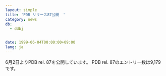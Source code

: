 ```yaml
---
layout: simple
title: 'PDB リリース87公開　'
category: news
db:
  - ddbj


date: 1999-06-04T00:00:00+09:00
lang: ja
---
```


6月2日よりPDB rel. 87を公開しています。 PDB rel. 87のエントリー数は9,179です。
